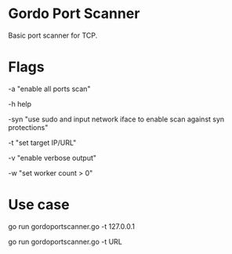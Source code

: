 # Gordo Port Scanner
Basic port scanner for TCP.

# Flags
-a "enable all ports scan"

-h help

-syn "use sudo and input network iface to enable scan against syn protections"

-t "set target IP/URL"

-v "enable verbose output"

-w "set worker count > 0"


# Use case
go run gordoportscanner.go -t 127.0.0.1

go run gordoportscanner.go -t URL
